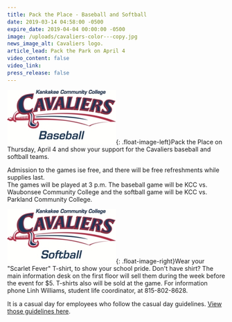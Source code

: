 ```yaml
---
title: Pack the Place - Baseball and Softball
date: 2019-03-14 04:58:00 -0500
expire_date: 2019-04-04 00:00:00 -0500
image: /uploads/cavaliers-color---copy.jpg
news_image_alt: Cavaliers logo.
article_lead: Pack the Park on April 4
video_content: false
video_link:
press_release: false
---
```


![](/uploads/cavaliers-baseball-color-no-drop---copy-1.jpg){: .float-image-left}Pack the Place on Thursday, April 4 and show your support for the Cavaliers baseball and softball teams.

Admission to the games ise free, and there will be free refreshments while supplies last.<br>The games will be played at 3 p.m. The baseball game will be KCC vs. Waubonsee Community College and the softball game will be KCC vs. Parkland Community College.

![](/uploads/cavaliers-softball-color-no-drop---copy---copy-1.jpg){: .float-image-right}Wear your "Scarlet Fever" T-shirt, to show your school pride. Don't have shirt? The main information desk on the first floor will sell them during the week before the event for $5. T-shirts also will be sold at the game. For information phone Linh Williams, student life coordinator, at 815-802-8628.

It is a casual day for employees who follow the casual day guidelines. [View those guidelines here](http://www.kcc.edu/FacultyStaff/update/Documents/CasualDenimGuidelines.pdf).

&nbsp;